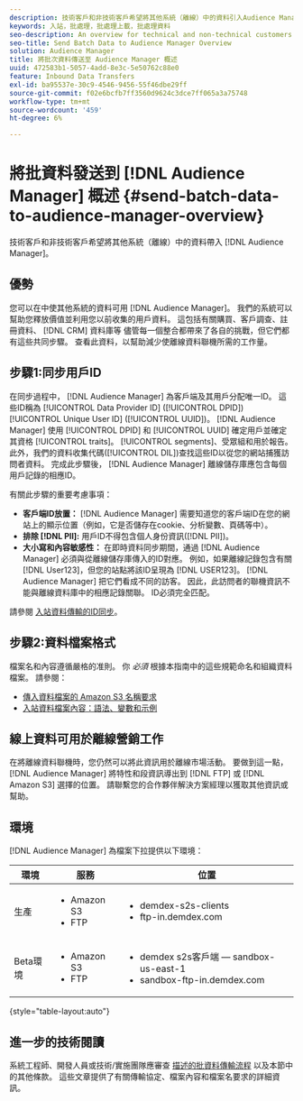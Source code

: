 ```yaml
---
description: 技術客戶和非技術客戶希望將其他系統（離線）中的資料引入Audience Manager。
keywords: 入站，批處理，批處理上載，批處理資料
seo-description: An overview for technical and non-technical customers who want to bring data from other systems (offline) into Audience Manager. To do so, use the batch upload option in Audience Manager.
seo-title: Send Batch Data to Audience Manager Overview
solution: Audience Manager
title: 將批次資料傳送至 Audience Manager 概述
uuid: 472583b1-5057-4add-8e3c-5e50762c88e0
feature: Inbound Data Transfers
exl-id: ba95537e-30c9-4546-9456-55f46dbe29ff
source-git-commit: f02e6bcfb7ff3560d9624c3dce7ff065a3a75748
workflow-type: tm+mt
source-wordcount: '459'
ht-degree: 6%

---
```


# 將批資料發送到 [!DNL Audience Manager] 概述 {#send-batch-data-to-audience-manager-overview}

技術客戶和非技術客戶希望將其他系統（離線）中的資料帶入 [!DNL Audience Manager]。

## 優勢

您可以在中使其他系統的資料可用 [!DNL Audience Manager]。 我們的系統可以幫助您釋放價值並利用您以前收集的用戶資料。 這包括有關購買、客戶調查、註冊資料、 [!DNL CRM] 資料庫等 儘管每一個整合都帶來了各自的挑戰，但它們都有這些共同步驟。 查看此資料，以幫助減少使離線資料聯機所需的工作量。

## 步驟1:同步用戶ID

在同步過程中， [!DNL Audience Manager] 為客戶端及其用戶分配唯一ID。 這些ID稱為 [!UICONTROL Data Provider ID] ([!UICONTROL DPID]) [!UICONTROL Unique User ID] ([!UICONTROL UUID])。 [!DNL Audience Manager] 使用 [!UICONTROL DPID] 和 [!UICONTROL UUID] 確定用戶並確定其資格 [!UICONTROL traits]。 [!UICONTROL segments]、受眾組和用於報告。 此外，我們的資料收集代碼([!UICONTROL DIL])查找這些ID以從您的網站捕獲訪問者資料。 完成此步驟後， [!DNL Audience Manager] 離線儲存庫應包含每個用戶記錄的相應ID。

有關此步驟的重要考慮事項：

* **客戶端ID放置：** [!DNL Audience Manager] 需要知道您的客戶端ID在您的網站上的顯示位置（例如，它是否儲存在cookie、分析變數、頁碼等中）。
* **排除 [!DNL PII]:** 用戶ID不得包含個人身份資訊([!DNL PII])。
* **大小寫和內容敏感性：** 在即時資料同步期間，通過 [!DNL Audience Manager] 必須與從離線儲存庫傳入的ID對應。 例如，如果離線記錄包含有關 [!DNL User123]，但您的站點將該ID呈現為 [!DNL USER123]。 [!DNL Audience Manager] 把它們看成不同的訪客。 因此，此訪問者的聯機資訊不能與離線資料庫中的相應記錄關聯。 ID必須完全匹配。

請參閱 [入站資料傳輸的ID同步](../../../integration/sending-audience-data/batch-data-transfer-explained/id-sync-http.md)。

## 步驟2:資料檔案格式

檔案名和內容遵循嚴格的准則。 你 *必須* 根據本指南中的這些規範命名和組織資料檔案。 請參閱：

* [傳入資料檔案的 Amazon S3 名稱要求](../../../integration/sending-audience-data/batch-data-transfer-explained/inbound-s3-filenames.md)
* [入站資料檔案內容：語法、變數和示例](../../../integration/sending-audience-data/batch-data-transfer-explained/inbound-file-contents.md)

## 線上資料可用於離線營銷工作

在將離線資料聯機時，您仍然可以將此資訊用於離線市場活動。 要做到這一點， [!DNL Audience Manager] 將特性和段資訊導出到 [!DNL FTP] 或 [!DNL Amazon S3] 選擇的位置。 請聯繫您的合作夥伴解決方案經理以獲取其他資訊或幫助。

## 環境

[!DNL Audience Manager] 為檔案下拉提供以下環境：

| 環境 | 服務 | 位置 |
|---------|----------|---------|
| 生產 | <ul><li>Amazon S3</li><li>FTP</li></ul> | <ul><li>demdex-s2s-clients</li><li>ftp-in.demdex.com</li></ul> |
| Beta環境 | <ul><li>Amazon S3</li><li>FTP</li></ul> | <ul><li>demdex s2s客戶端 — sandbox-us-east-1</li><li>sandbox-ftp-in.demdex.com</li></ul> |

{style="table-layout:auto"}

## 進一步的技術閱讀

系統工程師、開發人員或技術/實施團隊應審查 [描述的批資料傳輸流程](../../../integration/sending-audience-data/batch-data-transfer-explained/batch-data-transfer-explained.md) 以及本節中的其他條款。 這些文章提供了有關傳輸協定、檔案內容和檔案名要求的詳細資訊。
